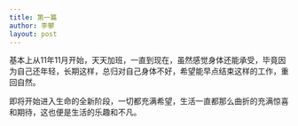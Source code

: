 ```yaml
---
title: 第一篇
author: 李攀
layout: post
---
```

基本上从11年11月开始，天天加班，一直到现在，虽然感觉身体还能承受，毕竟因为自己还年轻，长期这样，总归对自己身体不好，希望能早点结束这样的工作，重回自然。

即将开始进入生命的全新阶段，一切都充满希望，生活一直都那么曲折的充满惊喜和期待，这也便是生活的乐趣和不凡。
